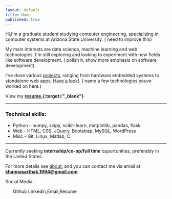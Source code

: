 ```yaml
---
layout: default
title: Home
published: true
---
```



Hi,i'm a graduate student studying computer engineering, specializing in computer systems at Arizona State University. ( need to improve this)

My main interests are data science, machine learning and web technologies. I'm still exploring and looking to experiment with new fields like software development. ( polish it, show more emphasis on software development). 

I've done various [projects](http://khannasarthak.github.io/projects/), ranging from hardware embedded systems to standalone web apps. [Have a look!](http://khannasarthak.github.io/projects/).  ( name a few technologies youve worked on here.)

View my **[resume.](http://khannasarthak.github.io/SarthakKhannaCV.pdf){:target="_blank"}**

---
### Technical skills:

* Python - numpy, scipy, scikit-learn, matplotlib, pandas, flask
* Web  - HTML, CSS, JQuery, Bootstrap, MySQL, WordPress
* Misc - Git, Linux, Matlab, C

---
Currently seeking **internship/co-op/full time** oppurtunities, preferably in the United States.
   

For more details see [about.](http://khannasarthak.github.io/about/) and you can contact me via email at <a href="mailto:{{ site.email}}">**khannasarthak.1994@gmail.com**</a>

Social Media:   

   <ul>Github <a href="https://github.com/{{ site.github_username }}" target="_blank">
      <i class="fa fa-github fa-x"></i> 
    </a>
    Linkedin<a href="https://linkedin.com/in/{{ site.linkedin_username }}" target="_blank">
      <i class="fa fa-linkedin fa-x"></i> 
    </a>
    Email<a href="mailto:{{ site.email}}">
      <i class="fa fa-envelope fa-x"></i> 
    </a>
    Resume<a href="http://khannasarthak.github.io/SarthakKhannaCV.pdf" target="_blank"
    <i class="fa fa-file-text-o fa-x"></i>
    </a>
    </ul>




